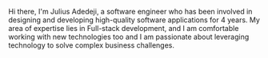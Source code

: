 Hi there, I'm Julius Adedeji, a software engineer who has been involved in designing and developing high-quality software applications for 4 years. My area of expertise lies in Full-stack development, and I am comfortable working with new technologies too and I am passionate about leveraging technology to solve complex business challenges.
